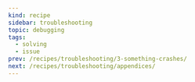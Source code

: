 ```yaml
---
kind: recipe
sidebar: troubleshooting
topic: debugging
tags:
  - solving
  - issue
prev: /recipes/troubleshooting/3-something-crashes/
next: /recipes/troubleshooting/appendices/
---
```


